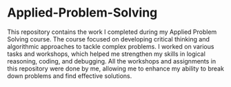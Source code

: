 # Applied-Problem-Solving
This repository contains the work I completed during my Applied Problem Solving course. The course focused on developing critical thinking and algorithmic approaches to tackle complex problems. I worked on various tasks and workshops, which helped me strengthen my skills in logical reasoning, coding, and debugging. All the workshops and assignments in this repository were done by me, allowing me to enhance my ability to break down problems and find effective solutions.
